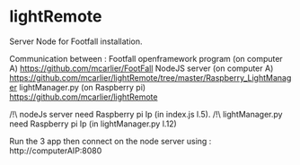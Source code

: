 # lightRemote
Server Node for Footfall installation.

Communication between :
    Footfall openframework program (on computer A) https://github.com/mcarlier/FootFall
    NodeJS server (on computer A) https://github.com/mcarlier/lightRemote/tree/master/Raspberry_LightManager
    lightManager.py (on Raspberry pi) https://github.com/mcarlier/lightRemote

/!\ nodeJs server need Raspberry pi Ip (in index.js l.5).
/!\ lightManager.py need Raspberry pi Ip (in lightManager.py l.12)

Run the 3 app then connect on the node server using : http://computerAIP:8080
